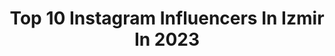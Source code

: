 ---
title: Top 10 Instagram Influencers In Izmir In 2023
description: >-
  Find top Instagram influencers in Izmir in 2023. Most popular hashtags: #izmir #photooftheday #amatormusic.
platform: Instagram
hits: 1473
text_top: See the top-rated Instagram profiles on inBeat.
text_bottom: Our database holds 1473 Instagram influencers like this in Izmir, Turkey for you to work with.
profiles:
  - username: "melisnalbantlar"
    fullname: >-
      Melis Nalbantlar
    bio: >-
      •izmir
    location: "Turkey"
    followers: 68036
    engagement: 153
    commentsToLikes: 0.013012
    id: ck6typsff55if0j71fnvqx6mb
    verified: false
    hashtags: ""
  - username: "sudedora"
    fullname: >-
      𝓓𝓞𝓡𝓐
    bio: >-
      • İzmir
    location: "Turkey"
    followers: 4997
    engagement: 1049
    commentsToLikes: 0.003540
    id: ck8wehmhhe2bo0j78rwqa66cs
    verified: false
    hashtags: ""
  - username: "burkartal"
    fullname: >-
      Burak Kartal
    bio: >-
      İzmir
    location: "Turkey"
    followers: 31286
    engagement: 638
    commentsToLikes: 0.029986
    id: ckf5wudont8z80j23od25fpzy
    verified: false
    hashtags: "#voicestage, #evdekal, #gitar, #sarkilardahepsen"
  - username: "gorkemortulll"
    fullname: >-
      Görkem
    bio: >-
      Snapchat: Gorkemortul İSTANBUL/İZMİR
    location: "Turkey"
    followers: 11902
    engagement: 922
    commentsToLikes: 0.080554
    id: ck9wem0rtkuzd0j78dg4lju49
    verified: false
    hashtags: "#tb, #de, #evrim"
  - username: "xzeynepcegilx"
    fullname: >-
      ZEYNEP ÇEĞİL
    bio: >-
      "17 Sivas-İzmir NHMTAL|| Çocuk gelişimi ve eğitimi 🇹🇷𐱅𐰇𐰼𐰚🇹🇷
    location: "Turkey"
    followers: 2321
    engagement: 1808
    commentsToLikes: 0.193393
    id: ckf5ufxy3krhu0j23hoso4wpo
    verified: false
    hashtags: ""
  - username: "cocuklada_gezilir"
    fullname: >-
      Aysun
    bio: >-
      Herkes gezer ama iki çocukla gezmek marifettir.. Burak&Doruk yollardayiz.. 🛣 👨‍👩‍👧‍👧 🛤 🏠 İzmir
    location: "Turkey"
    followers: 63766
    engagement: 290
    commentsToLikes: 0.480056
    id: ck6ue7txbpbni0j71ll94hflt
    verified: false
    hashtags: "#letsgosomewhere, #traveladdict, #spil, #photooftheday"
  - username: "_burcu_"
    fullname: >-
      Burcu
    bio: >-
      📍İzmir 📍Ankara
    location: "Turkey"
    followers: 39483
    engagement: 296
    commentsToLikes: 0.209106
    id: ck8t09fubraar0j78sp6pto22
    verified: false
    hashtags: "#nailarttutorial, #nailartvideos, #nailartt, #notd"
  - username: "avhamzadag"
    fullname: >-
      Hamza Dağ
    bio: >-
      İzmir Milletvekili
    location: "Turkey"
    followers: 39851
    engagement: 774
    commentsToLikes: 0.022008
    id: ck0w4hd9oykq70i19mjj0r7r0
    verified: true
    hashtags: "#izmir, #2000, #bisan, #bal"
  - username: "busranurcalar"
    fullname: >-
      Büşra Nur Söylemez
    bio: >-
      🧔🏻👧🏻👶🏻 Ankara📍İzmir 💌 busranrsoylemez@gmail.com Yedek Hesap @bsrnrclr
    location: "Turkey"
    followers: 1229017
    engagement: 207
    commentsToLikes: 0.051313
    id: ck0u2a292ze4r0i19marf0ncj
    verified: false
    hashtags: "#endonesia, #goodnight, #hay, #anneleric"
  - username: "nihanayanoglu"
    fullname: >-
      ℕ I H A ℕ
    bio: >-
      Based in Izmir 🕊 Lifestyle • Beauty • Fashion
    location: "Turkey"
    followers: 11689
    engagement: 623
    commentsToLikes: 0.415411
    id: ck13agb68q9710i19irrzsxis
    verified: false
    hashtags: "#gu, #bolu, #winteractivity, #snow"
---